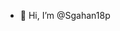 - 👋 Hi, I’m @Sgahan18p

<!---
Sgahan18p/Sgahan18p is a ✨ special ✨ repository because its `README.md` (this file) appears on your GitHub profile.
You can click the Preview link to take a look at your changes.
--->
